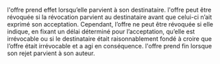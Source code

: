 l'offre prend effet lorsqu’elle parvient à son destinataire.
l'offre peut être révoquée si la révocation parvient au destinataire avant que celui-ci n’ait
exprimé son acceptation.
Cependant, l’offre ne peut être révoquée si elle indique, en fixant un délai déterminé pour
l’acceptation, qu’elle est irrévocable ou si le destinataire était raisonnablement fondé à croire
que l’offre était irrévocable et a agi en conséquence.
l'offre prend fin lorsque son rejet parvient à son auteur.